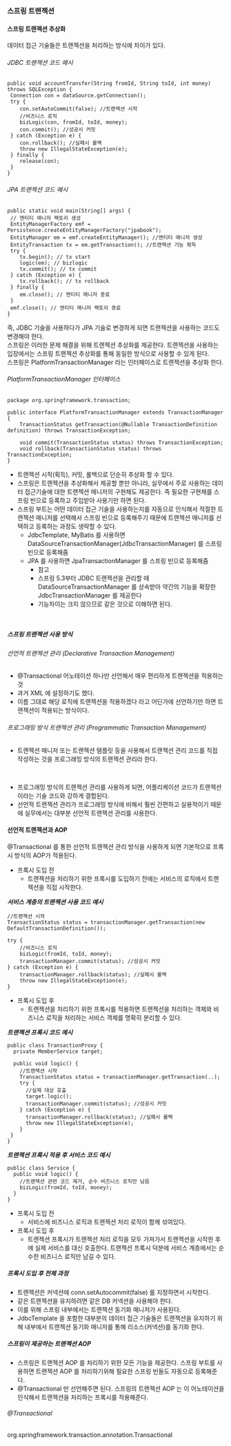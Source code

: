### 스프링 트랜젝션

#### 스프링 트랜젝션 추상화
데이터 접근 기술들은 트랜젝션을 처리하는 방식에 차이가 있다.

###### JDBC 트랜젝션 코드 예시
```
public void accountTransfer(String fromId, String toId, int money) throws SQLException {
 Connection con = dataSource.getConnection();
 try {
    con.setAutoCommit(false); //트랜잭션 시작
    //비즈니스 로직
    bizLogic(con, fromId, toId, money);
    con.commit(); //성공시 커밋
 } catch (Exception e) {
    con.rollback(); //실패시 롤백
    throw new IllegalStateException(e);
 } finally {
    release(con);
 }
}
```

###### JPA 트랜젝션 코드 예시
```
public static void main(String[] args) {
 // 엔티티 매니저 팩토리 생성
 EntityManagerFactory emf = Persistence.createEntityManagerFactory("jpabook");
 EntityManager em = emf.createEntityManager(); //엔티티 매니저 생성
 EntityTransaction tx = em.getTransaction(); //트랜잭션 기능 획득
 try {
    tx.begin(); // tx start
    logic(em); // bizlogic
    tx.commit(); // tx commit
 } catch (Exception e) {
    tx.rollback(); // tx rollback
 } finally {
    em.close(); // 엔티티 매니저 종료
 }
 emf.close(); // 엔티티 매니저 팩토리 종료
}
```
즉, JDBC 기술을 사용하다가 JPA 기술로 변경하게 되면 트랜젝션을 사용하는 코드도 변경해야 한다.
<br>
스프링은 이러한 문제 해결을 위해 트랜젝션 추상화를 제공한다. 트랜젝션을 사용하는 입장에서는 스프링 트랜젝션 추상화를 통해 동일한 방식으로 사용할 수 있게 된다.
<br>
스프링은 PlatformTransactionManager 라는 인터페이스로 트랜젝션을 추상화 한다.

###### PlatformTransactionManager 인터페이스
```
package org.springframework.transaction;

public interface PlatformTransactionManager extends TransactionManager {
    TransactionStatus getTransaction(@Nullable TransactionDefinition definition) throws TransactionException;
    
    void commit(TransactionStatus status) throws TransactionException;
    void rollback(TransactionStatus status) throws TransactionException;
}
```
* 트랜젝션 시작(획득), 커밋, 롤백으로 단순히 추상화 할 수 있다.
* 스프링은 트랜젝션을 추상화해서 제공할 뿐만 아니라, 실무에서 주로 사용하는 데이터 접근기술에 대한 트랜젝션 매니저의 구현체도 제공한다. 즉 필요한 구현체를 스프링 빈으로 등록하고 주입받아 사용기만 하면 된다.
* 스프링 부트는 어떤 데이터 접근 기술을 사용하는지를 자동으로 인식해서 적절한 트랜젝션 매니저를 선택해서 스프링 빈으로 등록해주기 때문에 트랜젝션 매니저를 선택하고 등록하는 과정도 생략할 수 있다.
  * JdbcTemplate, MyBatis 를 사용하면 DataSourceTransactionManager(JdbcTransactionManager) 를 스프링 빈으로 등록해줌
  * JPA 를 사용하면 JpaTransactionManager 를 스프링 빈으로 등록해줌
    * 참고
    * 스프링 5.3부터 JDBC 트랜젝션을 관리할 때 DataSourceTransactionManager 를 상속받아 약간의 기능을 확장한 JdbcTransactionManager 를 제공한다
    * 기능차이는 크지 않으므로 같은 것으로 이해하면 된다.

<br>

##### 스프링 트랜젝션 사용 방식
###### 선언적 트랜젝션 관리 (Declarative Transaction Management)
* @Transactional 어노테이션 하나만 선언해서 매우 편리하게 트랜젝션을 적용하는 것
* 과거 XML 에 설정하기도 했다.
* 이름 그대로 해당 로직에 트랜젝션을 적용하겠다 라고 어딘가에 선언하기만 하면 트랜젝션이 적용되는 방식이다.

###### 프로그래밍 방식 트랜젝션 관리 (Programmatic Transaction Management)
* 트랜젝션 매니저 또는 트랜젝션 템플릿 등을 사용해서 트랜젝션 관리 코드를 직접 작성하는 것을 프로그래밍 방식의 트랜젝션 관리라 한다.

<br>

* 프로그래밍 방식의 트랜젝션 관리를 사용하게 되면, 어플리케이션 코드가 트랜젝션이라는 기술 코드와 강하게 결합된다.
* 선언적 트랜젝션 관리가 프로그래밍 방식에 비해서 훨씬 간편하고 실용적이기 때문에 실무에서는 대부분 선언적 트랜젝션 관리를 사용한다.


#### 선언적 트랜젝션과 AOP
@Transactional 를 통한 선언적 트랜젝션 관리 방식을 사용하게 되면 기본적으로 프록시 방식의 AOP가 적용된다.
* 프록시 도입 전
  * 트랜젝션을 처리하기 위한 프록시를 도입하기 전에는 서비스의 로직에서 트랜젝션을 직접 시작한다.

***서비스 계층의 트랜젝션 사용 코드 예시***
```
//트랜잭션 시작
TransactionStatus status = transactionManager.getTransaction(new DefaultTransactionDefinition());

try {
    //비즈니스 로직
    bizLogic(fromId, toId, money);
    transactionManager.commit(status); //성공시 커밋
} catch (Exception e) {
    transactionManager.rollback(status); //실패시 롤백
    throw new IllegalStateException(e);
}
```

* 프록시 도입 후
  * 트랜젝션을 처리하기 위한 프록시를 적용하면 트랜젝션을 처리하는 객체와 비즈니스 로직을 처리하는 서비스 객체를 명확히 분리할 수 있다.

***트랜젝션 프록시 코드 예시***
```
public class TransactionProxy {
  private MemberService target;
  
  public void logic() {
    //트랜잭션 시작
    TransactionStatus status = transactionManager.getTransaction(..);
    try {
      //실제 대상 호출
      target.logic();
      transactionManager.commit(status); //성공시 커밋
    } catch (Exception e) {
      transactionManager.rollback(status); //실패시 롤백
      throw new IllegalStateException(e);
    }
 }
}
```
***트랜젝션 프록시 적용 후 서비스 코드 예시***
```
public class Service {
  public void logic() {
    //트랜잭션 관련 코드 제거, 순수 비즈니스 로직만 남음
    bizLogic(fromId, toId, money);
  }
}
```
* 프록시 도입 전
  * 서비스에 비즈니스 로직과 트랜젝션 처리 로직이 함께 섞여있다.
* 프록시 도입 후
  * 트랜젝션 프록시가 트랜젝션 처리 로직을 모두 가져가서 트랜젝션을 시작한 후에 실제 서비스를 대신 호출한다. 트랜젝션 프록시 덕분에 서비스 계층에서는 순수한 비즈니스 로직만 남길 수 있다.

##### 프록시 도입 후 전체 과정
* 트랜젝션은 커넥션에 conn.setAutocommit(false) 를 지정하면서 시작한다.
* 같은 트랜젝션을 유지하려면 같은 DB 커넥션을 사용해야 한다.
* 이를 위해 스프링 내부에서는 트랜젝션 동기화 매니저가 사용된다.
* JdbcTemplate 을 포함한 대부분의 데이터 접근 기술들은 트랜젝션을 유지하기 위해 내부에서 트랜젝션 동기화 매니저를 통해 리소스(커넥션)를 동기화 한다.

##### 스프링이 제공하는 트랜젝션 AOP
* 스프링은 트랜젝션 AOP 를 처리하기 위한 모든 기능을 제공한다. 스프링 부트를 사용하면 트랜젝션 AOP 를 처리하기위해 필요한 스프링 빈들도 자동으로 등록해준다.
* @Transactional 만 선언해주면 된다. 스프링의 트랜젝션 AOP 는 이 어노테이션을 인식해서 트랜젝션을 처리하는 프록시를 적용해준다.

###### @Transactional
org.springframework.transaction.annotation.Transactional

